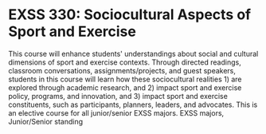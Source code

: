 # EXSS 330: Sociocultural Aspects of Sport and Exercise

This course will enhance students' understandings about social and cultural dimensions of sport and exercise contexts. Through directed readings, classroom conversations, assignments/projects, and guest speakers, students in this course will learn how these sociocultural realities 1) are explored through academic research, and 2) impact sport and exercise policy, programs, and innovation, and 3) impact sport and exercise constituents, such as participants, planners, leaders, and advocates. This is an elective course for all junior/senior EXSS majors. EXSS majors, Junior/Senior standing